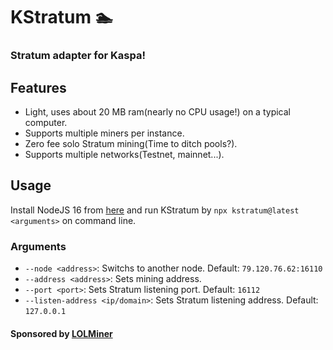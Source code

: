# KStratum 🏊
### Stratum adapter for Kaspa!

## Features
* Light, uses about 20 MB ram(nearly no CPU usage!) on a typical computer.
* Supports multiple miners per instance.
* Zero fee solo Stratum mining(Time to ditch pools?).
* Supports multiple networks(Testnet, mainnet...).

## Usage
Install NodeJS 16 from [here](https://nodejs.org/) and run KStratum by ``npx kstratum@latest <arguments>`` on command line.

### Arguments
* ``--node <address>``: Switchs to another node. Default: `79.120.76.62:16110`
* ``--address <address>``: Sets mining address.
* ``--port <port>``: Sets Stratum listening port. Default: `16112`
* ``--listen-address <ip/domain>``: Sets Stratum listening address. Default: `127.0.0.1`

#### Sponsored by [LOLMiner](https://github.com/Lolliedieb/lolMiner-releases)